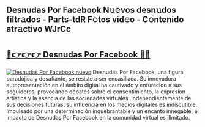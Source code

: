 ## Desnudas Por Facebook N𝚞𝚎vos desn𝚞dos filtr𝚊dos - Parts-tdR F𝚘tos vid𝚎o - C𝚘ntenido atr𝚊ctivo WJrCc

# <h2><a href="http://mb60h7.tromn.icu/?c=Desnudas+Por+Facebook">🔗👉👉👉 Desnudas Por Facebook 🔗🔗</a></h2>

[![Desnudas Por Facebook nuevo](https://i.imgur.com/pEAQMta.gif)](http://mb60h7.tromn.icu/?c=Desnudas+Por+Facebook)
Desnudas Por Facebook, una figura paradójica y desafiante, se resiste a ser encasillada. Su innovadora autopresentación en el ámbito digital ha cautivado y enfurecido a sus seguidores, provocando debates sobre el consentimiento, la expresión artística y la esencia de las sociedades virtuales. Independientemente de sus decisiones futuras, su influencia en los medios digitales es indiscutible. Impulsado por una determinación inquebrantable y un encanto innegable, el impacto de Desnudas Por Facebook en la comunidad virtual es ilimitado.
